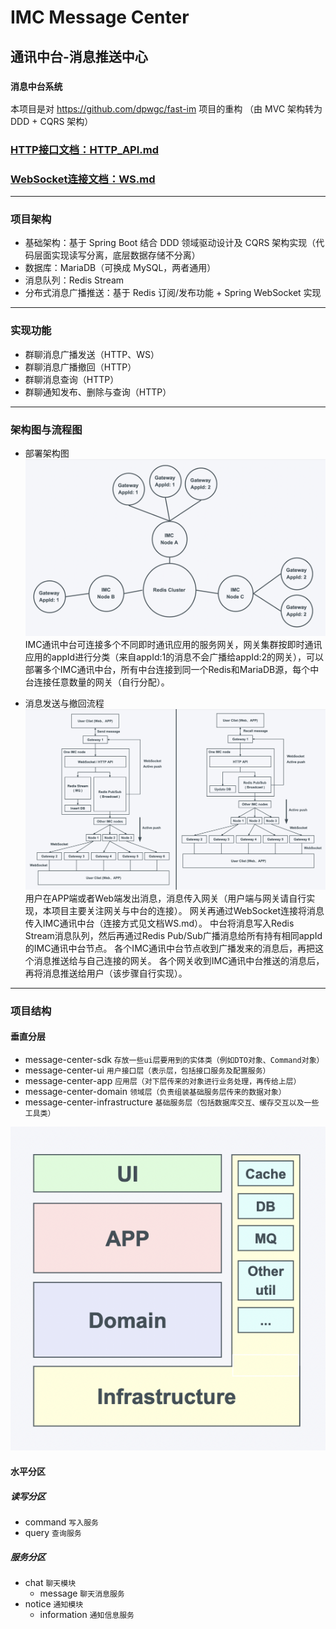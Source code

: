 # IMC Message Center 
## 通讯中台-消息推送中心
### `消息中台系统`

本项目是对 https://github.com/dpwgc/fast-im 项目的重构
（由 MVC 架构转为 DDD + CQRS 架构）

### [HTTP接口文档：HTTP_API.md](./HTTP_API.md)
### [WebSocket连接文档：WS.md](./WS.md)
***

### 项目架构
* 基础架构：基于 Spring Boot 结合 DDD 领域驱动设计及 CQRS 架构实现（代码层面实现读写分离，底层数据存储不分离）
* 数据库：MariaDB（可换成 MySQL，两者通用）
* 消息队列：Redis Stream
* 分布式消息广播推送：基于 Redis 订阅/发布功能 + Spring WebSocket 实现

***

### 实现功能
* 群聊消息广播发送（HTTP、WS）
* 群聊消息广播撤回（HTTP）
* 群聊消息查询（HTTP）
* 群聊通知发布、删除与查询（HTTP）

***

### 架构图与流程图
* 部署架构图
![avatar](./img/cluster.png)
IMC通讯中台可连接多个不同即时通讯应用的服务网关，网关集群按即时通讯应用的appId进行分类（来自appId:1的消息不会广播给appId:2的网关），可以部署多个IMC通讯中台，所有中台连接到同一个Redis和MariaDB源，每个中台连接任意数量的网关（自行分配）。

* 消息发送与撤回流程
![avatar](./img/message.png)
用户在APP端或者Web端发出消息，消息传入网关（用户端与网关请自行实现，本项目主要关注网关与中台的连接）。
网关再通过WebSocket连接将消息传入IMC通讯中台（连接方式见文档WS.md）。
中台将消息写入Redis Stream消息队列，然后再通过Redis Pub/Sub广播消息给所有持有相同appId的IMC通讯中台节点。
各个IMC通讯中台节点收到广播发来的消息后，再把这个消息推送给与自己连接的网关。
各个网关收到IMC通讯中台推送的消息后，再将消息推送给用户（该步骤自行实现）。

***

### 项目结构

#### 垂直分层

* message-center-sdk `存放一些ui层要用到的实体类（例如DTO对象、Command对象）`
* message-center-ui `用户接口层（表示层，包括接口服务及配置服务）`
* message-center-app `应用层（对下层传来的对象进行业务处理，再传给上层）`
* message-center-domain `领域层（负责组装基础服务层传来的数据对象）`
* message-center-infrastructure `基础服务层（包括数据库交互、缓存交互以及一些工具类）`

![avatar](./img/ddd.png)

#### 水平分区

##### 读写分区
* command `写入服务`
* query `查询服务`

##### 服务分区
* chat `聊天模块`
  * message `聊天消息服务`
* notice `通知模块`
  * information `通知信息服务`


